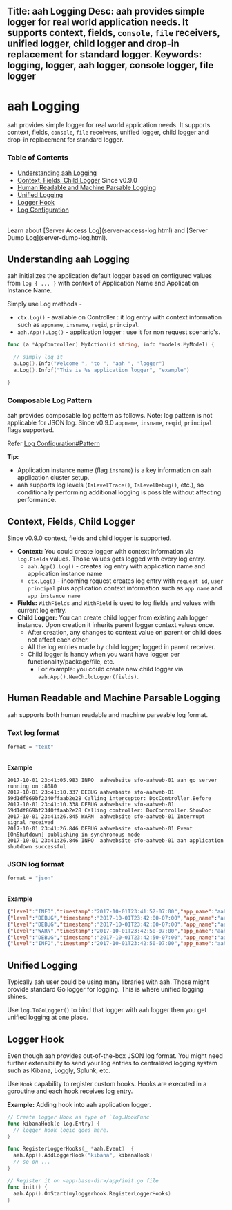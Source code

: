 Title: aah Logging
Desc: aah provides simple logger for real world application needs. It supports context, fields, `console`, `file` receivers, unified logger, child logger and drop-in replacement for standard logger.
Keywords: logging, logger, aah logger, console logger, file logger
---
# aah Logging

aah provides simple logger for real world application needs. It supports context, fields, `console`, `file` receivers, unified logger, child logger and drop-in replacement for standard logger.

### Table of Contents

  * [Understanding aah Logging](#understanding-aah-logging)
  * [Context, Fields, Child Logger](#context-fields-child-logger) <span class="badge lb-xs">Since v0.9.0</span>
  * [Human Readable and Machine Parsable Logging](#human-readable-and-machine-parsable-logging)
  * [Unified Logging](#unified-logging)
  * [Logger Hook](#logger-hook)
  * [Log Configuration](log-config.html)

<br>
Learn about [Server Access Log](server-access-log.html) and [Server Dump Log](server-dump-log.html).

## Understanding aah Logging

aah initializes the application default logger based on configured values from `log { ... }` with context of Application Name and Application Instance Name.

Simply use Log methods -

  * `ctx.Log()` - available on Controller : it log entry with context information such as `appname`, `insname`, `reqid`, `principal`.
  * `aah.App().Log()` - application logger : use it for non request scenario's.

```go
func (a *AppController) MyAction(id string, info *models.MyModel) {

  // simply log it
  a.Log().Info("Welcome ", "to ", "aah ", "logger")
  a.Log().Infof("This is %s application logger", "example")

}
```

### Composable Log Pattern

aah provides composable log pattern as follows. Note: log pattern is not applicable for JSON log. <span class="badge lb-sm">Since v0.9.0</span> `appname`, `insname`, `reqid`, `principal` flags supported.

Refer [Log Configuration#Pattern](log-config.html#pattern)

<div class="alert alert-info-green">
<p><strong>Tip:</strong></p>
<ul>
  <li>Application instance name (flag <code>insname</code>) is a key information on aah application cluster setup.</li>
  <li>aah supports log levels (<code>IsLevelTrace()</code>, <code>IsLevelDebug()</code>, etc.), so conditionally performing additional logging is possible without affecting performance.</li>
</ul>
</div>

## Context, Fields, Child Logger

<span class="badge lb-sm">Since v0.9.0</span> context, fields and child logger is supported.

  * **Context:** You could create logger with context information via `log.Fields` values. Those values gets logged with every log entry.
      * `aah.App().Log()` - creates log entry with application name and application instance name
      * `ctx.Log()` - incoming request creates log entry with `request id`, `user principal` plus application context information such as `app name` and `app instance name`
  * **Fields:** `WithFields` and `WithField` is used to log fields and values with current log entry.
  * **Child Logger:** You can create child logger from existing aah logger instance. Upon creation it inherits parent logger context values once.
      - After creation, any changes to context value on parent or child does not affect each other.
      - All the log entries made by child logger; logged in parent receiver.
      - Child logger is handy when you want have logger per functionality/package/file, etc. 
          - For example: you could create new child logger via `aah.App().NewChildLogger(fields)`.

## Human Readable and Machine Parsable Logging

aah supports both human readable and machine parseable log format.

### Text log format

```bash
format = "text"
```

<br> **Example**

```
2017-10-01 23:41:05.983 INFO  aahwebsite sfo-aahweb-01 aah go server running on :8080
2017-10-01 23:41:10.337 DEBUG aahwebsite sfo-aahweb-01 59d1df869bf2340ffaab2e28 Calling interceptor: DocController.Before
2017-10-01 23:41:10.338 DEBUG aahwebsite sfo-aahweb-01 59d1df869bf2340ffaab2e28 Calling controller: DocController.ShowDoc
2017-10-01 23:41:26.845 WARN  aahwebsite sfo-aahweb-01 Interrupt signal received
2017-10-01 23:41:26.846 DEBUG aahwebsite sfo-aahweb-01 Event [OnShutdown] publishing in synchronous mode
2017-10-01 23:41:26.846 INFO  aahwebsite sfo-aahweb-01 aah application shutdown successful
```

### JSON log format

```bash
format = "json"
```

<br> **Example**

```json
{"level":"INFO","timestamp":"2017-10-01T23:41:52-07:00","app_name":"aahwebsite","instance_name":"sfo-aahweb-01","message":"aah go server running on :8080"}
{"level":"DEBUG","timestamp":"2017-10-01T23:42:00-07:00","app_name":"aahwebsite","instance_name":"sfo-aahweb-01","request_id":"59d1dfb89bf234103a1b35c2","message":"Calling interceptor: DocController.Before"}
{"level":"DEBUG","timestamp":"2017-10-01T23:42:00-07:00","app_name":"aahwebsite","instance_name":"sfo-aahweb-01","request_id":"59d1dfb89bf234103a1b35c2","message":"Calling controller: DocController.ShowDoc"}
{"level":"WARN","timestamp":"2017-10-01T23:42:50-07:00","app_name":"aahwebsite","instance_name":"sfo-aahweb-01","message":"Interrupt signal received"}
{"level":"DEBUG","timestamp":"2017-10-01T23:42:50-07:00","app_name":"aahwebsite","instance_name":"sfo-aahweb-01","message":"Event [OnShutdown] publishing in synchronous mode"}
{"level":"INFO","timestamp":"2017-10-01T23:42:50-07:00","app_name":"aahwebsite","instance_name":"sfo-aahweb-01","message":"aah application shutdown successful"}
```

## Unified Logging

Typically aah user could be using many libraries with aah. Those might provide standard Go logger for logging. This is where unified logging shines.

Use `log.ToGoLogger()` to bind that logger with aah logger then you get unified logging at one place.

## Logger Hook

Even though aah provides out-of-the-box JSON log format. You might need further extensibility to send your log entries to centralized logging system such as Kibana, Loggly, Splunk, etc.

Use `Hook` capability to register custom hooks. Hooks are executed in a goroutine and each hook receives log entry.

**Example:** Adding hook into aah application logger.

```go
// Create logger Hook as type of `log.HookFunc`
func kibanaHook(e log.Entry) {
  // logger hook logic goes here.
}

func RegisterLoggerHooks(_ *aah.Event)  {
  aah.App().AddLoggerHook("kibana", kibanaHook)
  // so on ...
}

// Register it on <app-base-dir>/app/init.go file
func init() {
  aah.App().OnStart(myloggerhook.RegisterLoggerHooks)  
}
```
